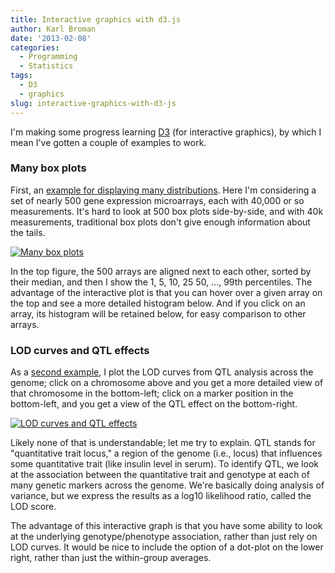 ```yaml
---
title: Interactive graphics with d3.js
author: Karl Broman
date: '2013-02-08'
categories:
  - Programming
  - Statistics
tags:
  - D3
  - graphics
slug: interactive-graphics-with-d3-js
---
```


I'm making some progress learning [D3](https://d3js.org) (for interactive graphics), by which I mean I've gotten a couple of examples to work.

### Many box plots

First, an [example for displaying many distributions](https://www.biostat.wisc.edu/~kbroman/D3/manyboxplots).  Here I'm considering a set of nearly 500 gene expression microarrays, each with 40,000 or so measurements.  It's hard to look at 500 box plots side-by-side, and with 40k measurements, traditional box plots don't give enough information about the tails.

[![Many box plots](https://kbroman.files.wordpress.com/2013/02/manyboxplots.png)](https://www.biostat.wisc.edu/~kbroman/D3/manyboxplots)

In the top figure, the 500 arrays are aligned next to each other, sorted by their median, and then I show the 1, 5, 10, 25 50, ..., 99th percentiles.  The advantage of the interactive plot is that you can hover over a given array on the top and see a more detailed histogram below.  And if you click on an array, its histogram will be retained below, for easy comparison to other arrays.

### LOD curves and QTL effects

As a [second example](https://www.biostat.wisc.edu/~kbroman/D3/lod_and_effect), I plot the LOD curves from QTL analysis across the genome; click on a chromosome above and you get a more detailed view of that chromosome in the bottom-left; click on a marker position in the bottom-left, and you get a view of the QTL effect on the bottom-right.

[![LOD curves and QTL effects](https://kbroman.files.wordpress.com/2013/02/lod_and_effect1.png)](https://www.biostat.wisc.edu/~kbroman/D3/lod_and_effect)

Likely none of that is understandable; let me try to explain.  QTL stands for "quantitative trait locus," a region of the genome (i.e., locus) that influences some quantitative trait (like insulin level in serum).  To identify QTL, we look at the association between the quantitative trait and genotype at each of many genetic markers across the genome.  We're basically doing analysis of variance, but we express the results as a log10 likelihood ratio, called the LOD score.

The advantage of this interactive graph is that you have some ability to look at the underlying genotype/phenotype association, rather than just rely on LOD curves.  It would be nice to include the option of a dot-plot on the lower right, rather than just the within-group averages.
